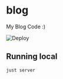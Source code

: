 # blog

My Blog Code :)

![Deploy](https://github.com/emersonmx/emersonmx.github.io/actions/workflows/pages/pages-build-deployment/badge.svg)

## Running local

```sh
just server
```
